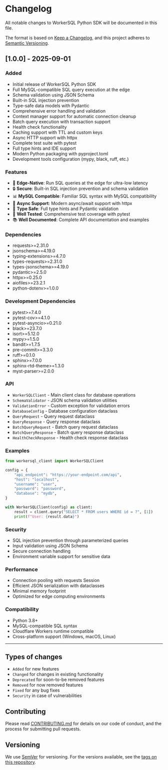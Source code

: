 # Changelog

All notable changes to WorkerSQL Python SDK will be documented in this file.

The format is based on [Keep a Changelog](https://keepachangelog.com/en/1.0.0/),
and this project adheres to [Semantic Versioning](https://semver.org/spec/v2.0.0.html).

## [1.0.0] - 2025-09-01

### Added
- Initial release of WorkerSQL Python SDK
- Full MySQL-compatible SQL query execution at the edge
- Schema validation using JSON Schema
- Built-in SQL injection prevention
- Type-safe data models with Pydantic
- Comprehensive error handling and validation
- Context manager support for automatic connection cleanup
- Batch query execution with transaction support
- Health check functionality
- Caching support with TTL and custom keys
- Async HTTP support with httpx
- Complete test suite with pytest
- Full type hints and IDE support
- Modern Python packaging with pyproject.toml
- Development tools configuration (mypy, black, ruff, etc.)

### Features
- 🚀 **Edge-Native**: Run SQL queries at the edge for ultra-low latency
- 🔒 **Secure**: Built-in SQL injection prevention and schema validation
- 📊 **MySQL Compatible**: Familiar SQL syntax with MySQL compatibility
- 🔄 **Async Support**: Modern async/await support with httpx
- 📝 **Type Safe**: Full type hints and Pydantic validation
- 🧪 **Well Tested**: Comprehensive test coverage with pytest
- 📚 **Well Documented**: Complete API documentation and examples

### Dependencies
- requests>=2.31.0
- jsonschema>=4.19.0
- typing-extensions>=4.7.0
- types-requests>=2.31.0
- types-jsonschema>=4.19.0
- pydantic>=2.5.0
- httpx>=0.25.0
- aiofiles>=23.2.1
- python-dotenv>=1.0.0

### Development Dependencies
- pytest>=7.4.0
- pytest-cov>=4.1.0
- pytest-asyncio>=0.21.0
- black>=23.7.0
- isort>=5.12.0
- mypy>=1.5.0
- bandit>=1.7.5
- pre-commit>=3.3.0
- ruff>=0.1.0
- sphinx>=7.0.0
- sphinx-rtd-theme>=1.3.0
- myst-parser>=2.0.0

### API
- `WorkerSQLClient` - Main client class for database operations
- `SchemaValidator` - JSON schema validation utilities
- `ValidationError` - Custom exception for validation errors
- `DatabaseConfig` - Database configuration dataclass
- `QueryRequest` - Query request dataclass
- `QueryResponse` - Query response dataclass
- `BatchQueryRequest` - Batch query request dataclass
- `BatchQueryResponse` - Batch query response dataclass
- `HealthCheckResponse` - Health check response dataclass

### Examples
```python
from workersql_client import WorkerSQLClient

config = {
    "api_endpoint": "https://your-endpoint.com/api",
    "host": "localhost",
    "username": "user",
    "password": "password",
    "database": "mydb",
}

with WorkerSQLClient(config) as client:
    result = client.query("SELECT * FROM users WHERE id = ?", [1])
    print(f"User: {result.data}")
```

### Security
- SQL injection prevention through parameterized queries
- Input validation using JSON Schema
- Secure connection handling
- Environment variable support for sensitive data

### Performance
- Connection pooling with requests Session
- Efficient JSON serialization with dataclasses
- Minimal memory footprint
- Optimized for edge computing environments

### Compatibility
- Python 3.8+
- MySQL-compatible SQL syntax
- Cloudflare Workers runtime compatible
- Cross-platform support (Windows, macOS, Linux)

---

## Types of changes
- `Added` for new features
- `Changed` for changes in existing functionality
- `Deprecated` for soon-to-be removed features
- `Removed` for now removed features
- `Fixed` for any bug fixes
- `Security` in case of vulnerabilities

## Contributing
Please read [CONTRIBUTING.md](CONTRIBUTING.md) for details on our code of conduct, and the process for submitting pull requests.

## Versioning
We use [SemVer](http://semver.org/) for versioning. For the versions available, see the [tags on this repository](https://github.com/healthfees-org/workersql/tags).
